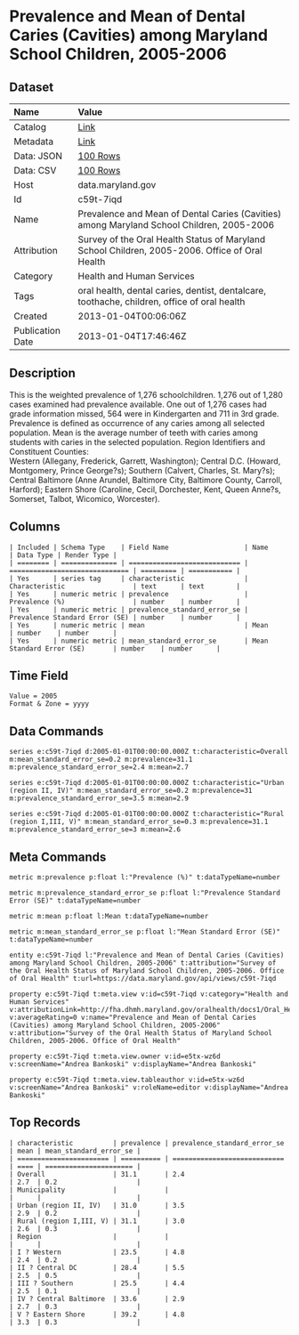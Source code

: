 # Prevalence and Mean of Dental Caries (Cavities) among Maryland School Children, 2005-2006

## Dataset

| Name | Value |
| :--- | :---- |
| Catalog | [Link](https://catalog.data.gov/dataset/prevalence-and-mean-of-dental-caries-among-maryland-school-children-2005-2006-5d737) |
| Metadata | [Link](https://data.maryland.gov/api/views/c59t-7iqd) |
| Data: JSON | [100 Rows](https://data.maryland.gov/api/views/c59t-7iqd/rows.json?max_rows=100) |
| Data: CSV | [100 Rows](https://data.maryland.gov/api/views/c59t-7iqd/rows.csv?max_rows=100) |
| Host | data.maryland.gov |
| Id | c59t-7iqd |
| Name | Prevalence and Mean of Dental Caries (Cavities) among Maryland School Children, 2005-2006 |
| Attribution | Survey of the Oral Health Status of Maryland School Children, 2005-2006. Office of Oral Health |
| Category | Health and Human Services |
| Tags | oral health, dental caries, dentist, dentalcare, toothache, children, office of oral health |
| Created | 2013-01-04T00:06:06Z |
| Publication Date | 2013-01-04T17:46:46Z |

## Description

This is the weighted prevalence of 1,276 schoolchildren.  1,276 out of 1,280 cases examined had prevalence available. One out of 1,276 cases had grade information missed, 564 were in Kindergarten and 711 in 3rd grade.  Prevalence is defined as occurrence of any caries among all selected population.  Mean is the average number of teeth with caries among students with caries in the selected population.  Region Identifiers and Constituent Counties:	
Western (Allegany, Frederick, Garrett, Washington); Central D.C. (Howard, Montgomery, Prince George?s); Southern (Calvert, Charles, St. Mary?s); Central Baltimore (Anne Arundel, Baltimore City, Baltimore County, Carroll, Harford); Eastern Shore (Caroline, Cecil, Dorchester, Kent, Queen Anne?s, Somerset, Talbot, Wicomico, Worcester).

## Columns

```ls
| Included | Schema Type    | Field Name                   | Name                           | Data Type | Render Type |
| ======== | ============== | ============================ | ============================== | ========= | =========== |
| Yes      | series tag     | characteristic               | Characteristic                 | text      | text        |
| Yes      | numeric metric | prevalence                   | Prevalence (%)                 | number    | number      |
| Yes      | numeric metric | prevalence_standard_error_se | Prevalence Standard Error (SE) | number    | number      |
| Yes      | numeric metric | mean                         | Mean                           | number    | number      |
| Yes      | numeric metric | mean_standard_error_se       | Mean Standard Error (SE)       | number    | number      |
```

## Time Field

```ls
Value = 2005
Format & Zone = yyyy
```

## Data Commands

```ls
series e:c59t-7iqd d:2005-01-01T00:00:00.000Z t:characteristic=Overall m:mean_standard_error_se=0.2 m:prevalence=31.1 m:prevalence_standard_error_se=2.4 m:mean=2.7

series e:c59t-7iqd d:2005-01-01T00:00:00.000Z t:characteristic="Urban (region II, IV)" m:mean_standard_error_se=0.2 m:prevalence=31 m:prevalence_standard_error_se=3.5 m:mean=2.9

series e:c59t-7iqd d:2005-01-01T00:00:00.000Z t:characteristic="Rural (region I,III, V)" m:mean_standard_error_se=0.3 m:prevalence=31.1 m:prevalence_standard_error_se=3 m:mean=2.6
```

## Meta Commands

```ls
metric m:prevalence p:float l:"Prevalence (%)" t:dataTypeName=number

metric m:prevalence_standard_error_se p:float l:"Prevalence Standard Error (SE)" t:dataTypeName=number

metric m:mean p:float l:Mean t:dataTypeName=number

metric m:mean_standard_error_se p:float l:"Mean Standard Error (SE)" t:dataTypeName=number

entity e:c59t-7iqd l:"Prevalence and Mean of Dental Caries (Cavities) among Maryland School Children, 2005-2006" t:attribution="Survey of the Oral Health Status of Maryland School Children, 2005-2006. Office of Oral Health" t:url=https://data.maryland.gov/api/views/c59t-7iqd

property e:c59t-7iqd t:meta.view v:id=c59t-7iqd v:category="Health and Human Services" v:attributionLink=http://fha.dhmh.maryland.gov/oralhealth/docs1/Oral_Health_Survey_Report.pdf v:averageRating=0 v:name="Prevalence and Mean of Dental Caries (Cavities) among Maryland School Children, 2005-2006" v:attribution="Survey of the Oral Health Status of Maryland School Children, 2005-2006. Office of Oral Health"

property e:c59t-7iqd t:meta.view.owner v:id=e5tx-wz6d v:screenName="Andrea Bankoski" v:displayName="Andrea Bankoski"

property e:c59t-7iqd t:meta.view.tableauthor v:id=e5tx-wz6d v:screenName="Andrea Bankoski" v:roleName=editor v:displayName="Andrea Bankoski"
```

## Top Records

```ls
| characteristic          | prevalence | prevalence_standard_error_se | mean | mean_standard_error_se | 
| ======================= | ========== | ============================ | ==== | ====================== | 
| Overall                 | 31.1       | 2.4                          | 2.7  | 0.2                    | 
| Municipality            |            |                              |      |                        | 
| Urban (region II, IV)   | 31.0       | 3.5                          | 2.9  | 0.2                    | 
| Rural (region I,III, V) | 31.1       | 3.0                          | 2.6  | 0.3                    | 
| Region                  |            |                              |      |                        | 
| I ? Western             | 23.5       | 4.8                          | 2.4  | 0.2                    | 
| II ? Central DC         | 28.4       | 5.5                          | 2.5  | 0.5                    | 
| III ? Southern          | 25.5       | 4.4                          | 2.5  | 0.1                    | 
| IV ? Central Baltimore  | 33.6       | 2.9                          | 2.7  | 0.3                    | 
| V ? Eastern Shore       | 39.2       | 4.8                          | 3.3  | 0.3                    | 
```